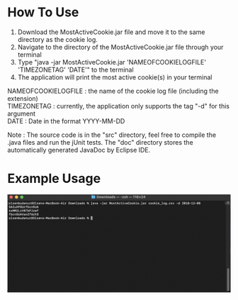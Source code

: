 # How To Use
1) Download the MostActiveCookie.jar file and move it to the same directory as the cookie log.
2) Navigate to the directory of the MostActiveCookie.jar file through your terminal
3) Type "java -jar MostActiveCookie.jar 'NAMEOFCOOKIELOGFILE' 'TIMEZONETAG' 'DATE'" to the terminal
4) The application will print the most active cookie(s) in your terminal

NAMEOFCOOKIELOGFILE : the name of the cookie log file (including the extension) <br />
TIMEZONETAG : currently, the application only supports the tag "-d" for this argument <br />
DATE : Date in the format YYYY-MM-DD <br />

Note : The source code is in the "src" directory, feel free to compile the .java files and run the jUnit tests. The "doc" directory stores the automatically generated JavaDoc by Eclipse IDE.

# Example Usage
![Test Image 1](image.png)


